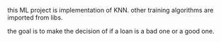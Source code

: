 this ML project is implementation of KNN.
other training algorithms are imported from libs.

the goal is to make the decision of if a loan is a bad one or a good one.